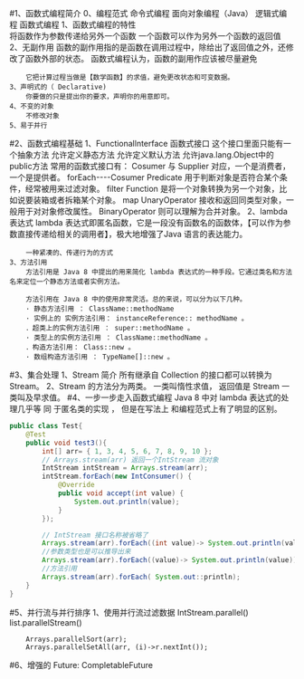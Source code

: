 #1、函数式编程简介
    0、编程范式
        命令式编程
            面向对象编程（Java）
        逻辑式编程
        函数式编程
    1、函数式编程的特性  
        将函数作为参数传递给另外一个函数
        一个函数可以作为另外一个函数的返回值
    2、无副作用
        函数的副作用指的是函数在调用过程中，除给出了返回值之外，还修改了函数外部的状态。
        函数式编程认为，函数的副用作应该被尽量避免
        
        它把计算过程当做是【数学函数】的求值，避免更改状态和可变数据。
    3、声明式的（ Declarative)
        你要做的只是提出你的要求，声明你的用意即可。
    4、不变的对象
        不修改对象
    5、易于并行
#2、函数式编程基础
    1、Functionallnterface 函数式接口
        这个接口里面只能有一个抽象方法
            允许定义静态方法
            允许定义默认方法
            允许java.lang.Object中的public方法
        常用的函数式接口有：
            Cosumer 与 Supplier 对应，一个是消费者，一个是提供者。
                forEach----Cosumer
            Predicate 用于判断对象是否符合某个条件，经常被用来过滤对象。
                filter
            Function 是将一个对象转换为另一个对象，比如说要装箱或者拆箱某个对象。
                map
            UnaryOperator 接收和返回同类型对象，一般用于对对象修改属性。
            BinaryOperator 则可以理解为合并对象。
    2、lambda 表达式
        lambda 表达式即匿名函数，它是一段没有函数名的函数体，【可以作为参数直接传递给相关的调用者】，极大地增强了Java
        语言的表达能力。
        
        一种紧凑的、传递行为的方式
    3、方法引用
        方法引用是 Java 8 中提出的用来简化 lambda 表达式的一种手段。它通过类名和方法名来定位一个静态方法或者实例方法。
        
        方法引用在 Java 8 中的使用非常灵活。总的来说，可以分为以下几种。
        · 静态方法引用 ： ClassName::methodName 
        · 实例上的 实例方法引用： instanceReference:: methodName 。
        ．超类上的实例方法引用 ： super::methodName 。
        · 类型上的实例方法引用 ： ClassName::methodName 。
        ．构造方法引用： Class::new 。
        · 数组构造方法引用 ： TypeName[]::new 。
#3、集合处理
    1、Stream 简介
        所有继承自 Collection 的接口都可以转换为 Stream。
    2、Stream 的方法分为两类。
        一类叫惰性求值，
            返回值是 Stream
        一类叫及早求值。
#4、一步一步走入函数式编程
    Java 8 中对 lambda 表达式的处理几乎等 同 于匿名类的实现 ， 但是在写法上
    和编程范式上有了明显的区别。
```java
public class Test{
    @Test
    public void test3(){
        int[] arr= { 1, 3, 4, 5, 6, 7, 8, 9, 10 };
        // Arrays.stream(arr) 返回一个IntStream 流对象
        IntStream intStream = Arrays.stream(arr);
        intStream.forEach(new IntConsumer() {
            @Override
            public void accept(int value) {
                System.out.println(value);
            }
        });

        // IntStream 接口名称被省略了
        Arrays.stream(arr).forEach((int value)-> System.out.println(value));
        //参数类型也是可以推导出来
        Arrays.stream(arr).forEach((value)-> System.out.println(value));
        //方法引用
        Arrays.stream(arr).forEach( System.out::println);
    }
}
```
#5、并行流与并行排序
    1、使用并行流过滤数据
        IntStream.parallel()
        list.parallelStream()
        
        Arrays.parallelSort(arr);
        Arrays.parallelSetAll(arr, (i)->r.nextInt());
#6、增强的 Future: CompletableFuture
    

